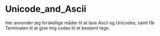 # Unicode_and_Ascii
Her anvender jeg forskellige måder til at lave Ascii og Unicodes, samt får Terminalen til at give mig codes til et bestemt tegn. 
